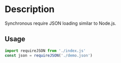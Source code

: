 # Description

Synchronous require JSON loading similar to Node.js.

## Usage

```javascript
import requireJSON from './index.js'
const json = requireJSON('./demo.json')
```